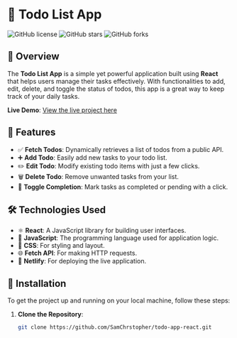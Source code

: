 # 📝 Todo List App

![GitHub license](https://img.shields.io/badge/license-MIT-blue.svg)
![GitHub stars](https://img.shields.io/github/stars/SamChrstopher/todo-app-react?style=social)
![GitHub forks](https://img.shields.io/github/forks/SamChrstopher/todo-app-react?style=social)

## 📖 Overview

The **Todo List App** is a simple yet powerful application built using **React** that helps users manage their tasks effectively. With functionalities to add, edit, delete, and toggle the status of todos, this app is a great way to keep track of your daily tasks.

**Live Demo**: [View the live project here](https://todo-app-samchrstopher.netlify.app/)

## 🌟 Features

- ✅ **Fetch Todos**: Dynamically retrieves a list of todos from a public API.
- ➕ **Add Todo**: Easily add new tasks to your todo list.
- ✏️ **Edit Todo**: Modify existing todo items with just a few clicks.
- 🗑️ **Delete Todo**: Remove unwanted tasks from your list.
- 🔄 **Toggle Completion**: Mark tasks as completed or pending with a click.

## 🛠 Technologies Used

- ⚛️ **React**: A JavaScript library for building user interfaces.
- 📜 **JavaScript**: The programming language used for application logic.
- 🎨 **CSS**: For styling and layout.
- 🌐 **Fetch API**: For making HTTP requests.
- 🚀 **Netlify**: For deploying the live application.

## 🚀 Installation

To get the project up and running on your local machine, follow these steps:

1. **Clone the Repository**:
   ```bash
   git clone https://github.com/SamChrstopher/todo-app-react.git

